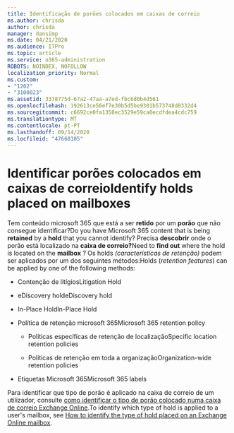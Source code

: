 ```yaml
---
title: Identificação de porões colocados em caixas de correio
ms.author: chrisda
author: chrisda
manager: dansimp
ms.date: 04/21/2020
ms.audience: ITPro
ms.topic: article
ms.service: o365-administration
ROBOTS: NOINDEX, NOFOLLOW
localization_priority: Normal
ms.custom:
- "1202"
- "3100023"
ms.assetid: 3378775d-67a2-47aa-a7ed-fbc6d0b4d561
ms.openlocfilehash: 192613ce56ef7e30b5d5be9301b573748d0332d4
ms.sourcegitcommit: c6692ce0fa1358ec3529e59ca0ecdfdea4cdc759
ms.translationtype: MT
ms.contentlocale: pt-PT
ms.lasthandoff: 09/14/2020
ms.locfileid: "47668105"
---
```

# <a name="identify-holds-placed-on-mailboxes"></a><span data-ttu-id="eb82c-102">Identificar porões colocados em caixas de correio</span><span class="sxs-lookup"><span data-stu-id="eb82c-102">Identify holds placed on mailboxes</span></span>

<span data-ttu-id="eb82c-103">Tem conteúdo microsoft 365 que está a ser **retido** por um **porão** que não consegue identificar?</span><span class="sxs-lookup"><span data-stu-id="eb82c-103">Do you have Microsoft 365 content that is being **retained** by a **hold** that you cannot identify?</span></span> <span data-ttu-id="eb82c-104">Precisa **descobrir** onde o porão está localizado na **caixa de correio?**</span><span class="sxs-lookup"><span data-stu-id="eb82c-104">Need to **find out** where the hold is located on the **mailbox** ?</span></span> <span data-ttu-id="eb82c-105">Os holds *(características de retenção)* podem ser aplicados por um dos seguintes métodos:</span><span class="sxs-lookup"><span data-stu-id="eb82c-105">Holds (*retention features*) can be applied by one of the following methods:</span></span>
  
- <span data-ttu-id="eb82c-106">Contenção de litígios</span><span class="sxs-lookup"><span data-stu-id="eb82c-106">Litigation Hold</span></span>

- <span data-ttu-id="eb82c-107">eDiscovery hold</span><span class="sxs-lookup"><span data-stu-id="eb82c-107">eDiscovery hold</span></span>

- <span data-ttu-id="eb82c-108">In-Place Hold</span><span class="sxs-lookup"><span data-stu-id="eb82c-108">In-Place Hold</span></span>

- <span data-ttu-id="eb82c-109">Política de retenção microsoft 365</span><span class="sxs-lookup"><span data-stu-id="eb82c-109">Microsoft 365 retention policy</span></span> 

  - <span data-ttu-id="eb82c-110">Políticas específicas de retenção de localização</span><span class="sxs-lookup"><span data-stu-id="eb82c-110">Specific location retention policies</span></span>

  - <span data-ttu-id="eb82c-111">Políticas de retenção em toda a organização</span><span class="sxs-lookup"><span data-stu-id="eb82c-111">Organization-wide retention policies</span></span>

- <span data-ttu-id="eb82c-112">Etiquetas Microsoft 365</span><span class="sxs-lookup"><span data-stu-id="eb82c-112">Microsoft 365 labels</span></span>

<span data-ttu-id="eb82c-113">Para identificar que tipo de porão é aplicado na caixa de correio de um utilizador, consulte [como identificar o tipo de porão colocado numa caixa de correio Exchange Online](https://docs.microsoft.com/microsoft-365/compliance/identify-a-hold-on-an-exchange-online-mailbox).</span><span class="sxs-lookup"><span data-stu-id="eb82c-113">To identify which type of hold is applied to a user's mailbox, see [How to identify the type of hold placed on an Exchange Online mailbox](https://docs.microsoft.com/microsoft-365/compliance/identify-a-hold-on-an-exchange-online-mailbox).</span></span>
